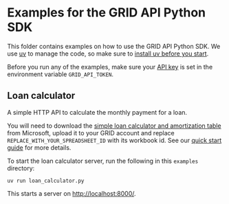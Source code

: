 # Examples for the GRID API Python SDK

This folder contains examples on how to use the GRID API Python SDK. We use [uv](https://docs.astral.sh/uv) to manage the code, so make sure to [install uv before you start](https://docs.astral.sh/uv/getting-started/installation/).

Before you run any of the examples, make sure your [API key](https://app.grid.is/account/api-key) is set in the environment variable `GRID_API_TOKEN`.

## Loan calculator

A simple HTTP API to calculate the monthly payment for a loan.

You will need to download the [simple loan calculator and amortization table](https://create.microsoft.com/en-us/template/simple-loan-calculator-and-amortization-table-923c86b5-63f8-42d1-99cb-c6ae4f4b679e) from Microsoft,
upload it to your GRID account and replace `REPLACE_WITH_YOUR_SPREADSHEET_ID` with its workbook id. See our [quick start guide](https://docs.grid.is/api-reference/getting-started) for more details.

To start the loan calculator server, run the following in this `examples` directory:

```term
uv run loan_calculator.py
```

This starts a server on <http://localhost:8000/>.